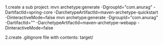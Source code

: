 1.create a sub project:
mvn archetype:generate -DgroupId="com.anurag" -DartifactId=spring-core -DarchetypeArtifactId=maven-archetype-quickstart -DinteractiveMode=false
mvn archetype:generate -DgroupId="com.anurag" -DartifactId="<artifact-name>" -DarchetypeArtifactId=maven-archetype-webapp -DinteractiveMode=false

2.create .gitignore file with contents:
 target/